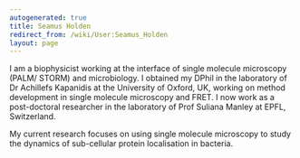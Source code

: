 ```yaml
---
autogenerated: true
title: Seamus Holden
redirect_from: /wiki/User:Seamus_Holden
layout: page
---
```


I am a biophysicist working at the interface of single molecule
microscopy (PALM/ STORM) and microbiology. I obtained my DPhil in the
laboratory of Dr Achillefs Kapanidis at the University of Oxford, UK,
working on method development in single molecule microscopy and FRET. I
now work as a post-doctoral researcher in the laboratory of Prof Suliana
Manley at EPFL, Switzerland.

My current research focuses on using single molecule microscopy to study
the dynamics of sub-cellular protein localisation in bacteria.
